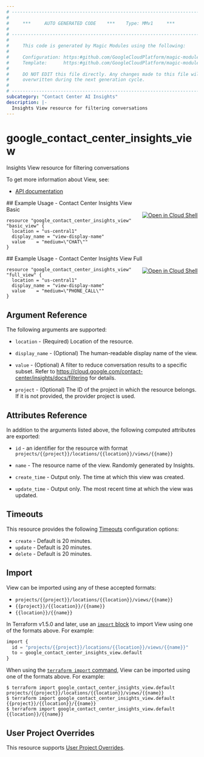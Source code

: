 ```yaml
---
# ----------------------------------------------------------------------------
#
#     ***     AUTO GENERATED CODE    ***    Type: MMv1     ***
#
# ----------------------------------------------------------------------------
#
#     This code is generated by Magic Modules using the following:
#
#     Configuration: https:#github.com/GoogleCloudPlatform/magic-modules/tree/main/mmv1/products/contactcenterinsights/View.yaml
#     Template:      https:#github.com/GoogleCloudPlatform/magic-modules/tree/main/mmv1/templates/terraform/resource.html.markdown.tmpl
#
#     DO NOT EDIT this file directly. Any changes made to this file will be
#     overwritten during the next generation cycle.
#
# ----------------------------------------------------------------------------
subcategory: "Contact Center AI Insights"
description: |-
  Insights View resource for filtering conversations
---
```


# google_contact_center_insights_view

Insights View resource for filtering conversations


To get more information about View, see:

* [API documentation](https://cloud.google.com/contact-center/insights/docs/reference/rest/v1/projects.locations.views)

<div class = "oics-button" style="float: right; margin: 0 0 -15px">
  <a href="https://console.cloud.google.com/cloudshell/open?cloudshell_git_repo=https%3A%2F%2Fgithub.com%2Fterraform-google-modules%2Fdocs-examples.git&cloudshell_image=gcr.io%2Fcloudshell-images%2Fcloudshell%3Alatest&cloudshell_print=.%2Fmotd&cloudshell_tutorial=.%2Ftutorial.md&cloudshell_working_dir=contact_center_insights_view_basic&open_in_editor=main.tf" target="_blank">
    <img alt="Open in Cloud Shell" src="//gstatic.com/cloudssh/images/open-btn.svg" style="max-height: 44px; margin: 32px auto; max-width: 100%;">
  </a>
</div>
## Example Usage - Contact Center Insights View Basic


```hcl
resource "google_contact_center_insights_view" "basic_view" {
  location = "us-central1"
  display_name = "view-display-name"
  value    = "medium=\"CHAT\""
}
```
<div class = "oics-button" style="float: right; margin: 0 0 -15px">
  <a href="https://console.cloud.google.com/cloudshell/open?cloudshell_git_repo=https%3A%2F%2Fgithub.com%2Fterraform-google-modules%2Fdocs-examples.git&cloudshell_image=gcr.io%2Fcloudshell-images%2Fcloudshell%3Alatest&cloudshell_print=.%2Fmotd&cloudshell_tutorial=.%2Ftutorial.md&cloudshell_working_dir=contact_center_insights_view_full&open_in_editor=main.tf" target="_blank">
    <img alt="Open in Cloud Shell" src="//gstatic.com/cloudssh/images/open-btn.svg" style="max-height: 44px; margin: 32px auto; max-width: 100%;">
  </a>
</div>
## Example Usage - Contact Center Insights View Full


```hcl
resource "google_contact_center_insights_view" "full_view" {
  location = "us-central1"
  display_name = "view-display-name"
  value    = "medium=\"PHONE_CALL\""
}
```

## Argument Reference

The following arguments are supported:


* `location` -
  (Required)
  Location of the resource.


* `display_name` -
  (Optional)
  The human-readable display name of the view.

* `value` -
  (Optional)
  A filter to reduce conversation results to a specific subset.
  Refer to https://cloud.google.com/contact-center/insights/docs/filtering
  for details.

* `project` - (Optional) The ID of the project in which the resource belongs.
    If it is not provided, the provider project is used.



## Attributes Reference

In addition to the arguments listed above, the following computed attributes are exported:

* `id` - an identifier for the resource with format `projects/{{project}}/locations/{{location}}/views/{{name}}`

* `name` -
  The resource name of the view. Randomly generated by Insights.

* `create_time` -
  Output only. The time at which this view was created.

* `update_time` -
  Output only. The most recent time at which the view was updated.


## Timeouts

This resource provides the following
[Timeouts](https://developer.hashicorp.com/terraform/plugin/sdkv2/resources/retries-and-customizable-timeouts) configuration options:

- `create` - Default is 20 minutes.
- `update` - Default is 20 minutes.
- `delete` - Default is 20 minutes.

## Import


View can be imported using any of these accepted formats:

* `projects/{{project}}/locations/{{location}}/views/{{name}}`
* `{{project}}/{{location}}/{{name}}`
* `{{location}}/{{name}}`


In Terraform v1.5.0 and later, use an [`import` block](https://developer.hashicorp.com/terraform/language/import) to import View using one of the formats above. For example:

```tf
import {
  id = "projects/{{project}}/locations/{{location}}/views/{{name}}"
  to = google_contact_center_insights_view.default
}
```

When using the [`terraform import` command](https://developer.hashicorp.com/terraform/cli/commands/import), View can be imported using one of the formats above. For example:

```
$ terraform import google_contact_center_insights_view.default projects/{{project}}/locations/{{location}}/views/{{name}}
$ terraform import google_contact_center_insights_view.default {{project}}/{{location}}/{{name}}
$ terraform import google_contact_center_insights_view.default {{location}}/{{name}}
```

## User Project Overrides

This resource supports [User Project Overrides](https://registry.terraform.io/providers/hashicorp/google/latest/docs/guides/provider_reference#user_project_override).
